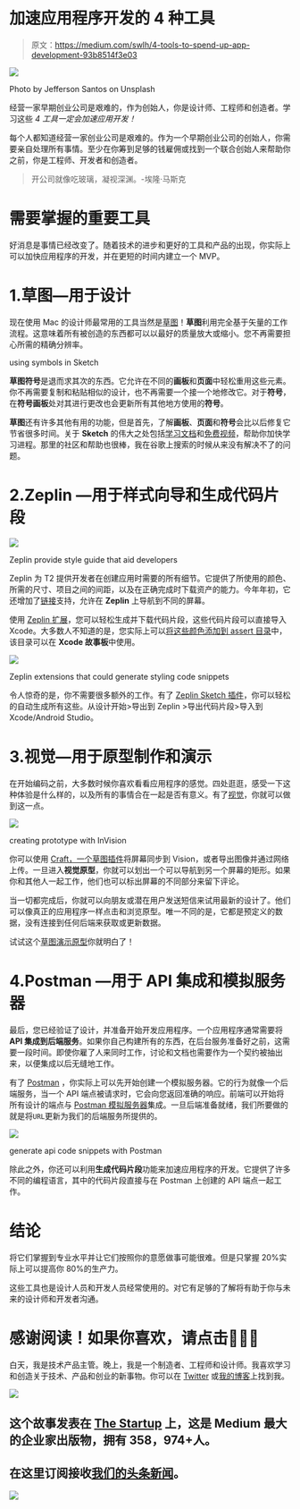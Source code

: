 # 加速应用程序开发的 4 种工具

> 原文：<https://medium.com/swlh/4-tools-to-spend-up-app-development-93b8514f3e03>

![](img/1fe79aa26db539a84d688cf533d3849d.png)

Photo by Jefferson Santos on Unsplash

经营一家早期创业公司是艰难的，作为创始人，你是设计师、工程师和创造者。学习这些 *4 工具一定会加速应用开发！*

每个人都知道经营一家创业公司是艰难的。作为一个早期创业公司的创始人，你需要亲自处理所有事情。至少在你筹到足够的钱雇佣或找到一个联合创始人来帮助你之前，你是工程师、开发者和创造者。

> 开公司就像吃玻璃，凝视深渊。-埃隆·马斯克

# 需要掌握的重要工具

好消息是事情已经改变了。随着技术的进步和更好的工具和产品的出现，你实际上可以加快应用程序的开发，并在更短的时间内建立一个 MVP。

# 1.草图—用于设计

现在使用 Mac 的设计师最常用的工具当然是[草图](https://sketchapp.com/)！**草图**利用完全基于矢量的工作流程。这意味着所有被创造的东西都可以以最好的质量放大或缩小。您不再需要担心所需的精确分辨率。

using symbols in Sketch

**草图符号**是退而求其次的东西。它允许在不同的**画板**和**页面**中轻松重用这些元素。你不再需要复制和粘贴相似的设计，也不再需要一个接一个地修改它。对于**符号**，在**符号画板**处对其进行更改也会更新所有其他地方使用的**符号**。

**草图**还有许多其他有用的功能，但是首先，了解**画板**、**页面**和**符号**会比以后修复它节省很多时间。关于 **Sketch** 的伟大之处包括[学习文档](https://sketchapp.com/docs/)和[免费视频](https://www.youtube.com/channel/UC-1eTnnUmKJ8yEa1nCnAGpw/videos)，帮助你加快学习进程。那里的社区和帮助也很棒，我在谷歌上搜索的时候从来没有解决不了的问题。

# 2.Zeplin —用于样式向导和生成代码片段

![](img/fc91ca6b2ca02fb799ec72112669c8a4.png)

Zeplin provide style guide that aid developers

Zeplin 为 T2 提供开发者在创建应用时需要的所有细节。它提供了所使用的颜色、所需的尺寸、项目之间的间距，以及在正确完成时下载资产的能力。今年年初，它还增加了[链接](https://blog.zeplin.io/flows-in-zeplin-round-one-c56550f23f0f)支持，允许在 **Zeplin** 上导航到不同的屏幕。

使用 [Zeplin 扩展](https://extensions.zeplin.io/)，您可以轻松生成并下载代码片段，这些代码片段可以直接导入 Xcode。大多数人不知道的是，您实际上可以[将这些颜色添加到 assert 目录](https://blog.zeplin.io/asset-catalog-colors-on-xcode-9-c4fdccc0381a)中，该目录可以在 **Xcode 故事板**中使用。

![](img/71fde70834df9f3296a425af964386be.png)

Zeplin extensions that could generate styling code snippets

令人惊奇的是，你不需要很多额外的工作。有了 [Zeplin Sketch 插件](https://sketchapphub.com/resource/zeplin/)，你可以轻松的自动生成所有这些。从设计开始>导出到 Zeplin >导出代码片段>导入到 Xcode/Android Studio。

# 3.视觉—用于原型制作和演示

在开始编码之前，大多数时候你喜欢看看应用程序的感觉。四处逛逛，感受一下这种体验是什么样的，以及所有的事情合在一起是否有意义。有了[视觉](http://invisionapp.com/)，你就可以做到这一点。

![](img/7cd93b3b873ec3173709707832a740ac.png)

creating prototype with InVision

你可以使用 [Craft，一个草图插件](https://www.invisionapp.com/craft)将屏幕同步到 Vision，或者导出图像并通过网络上传。一旦进入**视觉原型**，你就可以划出一个可以导航到另一个屏幕的矩形。如果你和其他人一起工作，他们也可以标出屏幕的不同部分来留下评论。

当一切都完成后，你就可以向朋友或潜在用户发送短信来试用最新的设计了。他们可以像真正的应用程序一样点击和浏览原型。唯一不同的是，它都是预定义的数据，没有连接到任何后端来获取或更新数据。

试试这个[草图演示原型](https://invis.io/YJNH9AZSXVB)你就明白了！

# 4.Postman —用于 API 集成和模拟服务器

最后，您已经验证了设计，并准备开始开发应用程序。一个应用程序通常需要将 **API 集成到后端服务**。如果你自己构建所有的东西，在后台服务准备好之前，这需要一段时间。即使你雇了人来同时工作，讨论和文档也需要作为一个契约被抽出来，以便集成以后无缝地工作。

有了 [Postman](https://www.getpostman.com/) ，你实际上可以先开始创建一个模拟服务器。它的行为就像一个后端服务，当一个 API 端点被请求时，它会向您返回准确的响应。前端可以开始将所有设计的端点与 [Postman 模拟服务器](https://www.getpostman.com/docs/v6/postman/mock_servers/mocking_with_examples)集成。一旦后端准备就绪，我们所要做的就是将`URL`更新为我们的后端服务所提供的。

![](img/d977364f5110e88e5afe50e2c533c9f7.png)

generate api code snippets with Postman

除此之外，你还可以利用**生成代码片段**功能来加速应用程序的开发。它提供了许多不同的编程语言，其中的代码片段直接与在 Postman 上创建的 API 端点一起工作。

# 结论

将它们掌握到专业水平并让它们按照你的意愿做事可能很难。但是只掌握 20%实际上可以提高你 80%的生产力。

这些工具也是设计人员和开发人员经常使用的。对它有足够的了解将有助于你与未来的设计师和开发者沟通。

# 感谢阅读！如果你喜欢，请点击👏👏👏

白天，我是技术产品主管。晚上，我是一个制造者、工程师和设计师。我喜欢学习和创造关于技术、产品和创业的新事物。你可以在 [Twitter](https://twitter.com/Zaccc123) 或[我的博客](https://zackwan.app)上找到我。

[![](img/308a8d84fb9b2fab43d66c117fcc4bb4.png)](https://medium.com/swlh)

## 这个故事发表在 [The Startup](https://medium.com/swlh) 上，这是 Medium 最大的企业家出版物，拥有 358，974+人。

## 在这里订阅接收[我们的头条新闻](http://growthsupply.com/the-startup-newsletter/)。

[![](img/b0164736ea17a63403e660de5dedf91a.png)](https://medium.com/swlh)